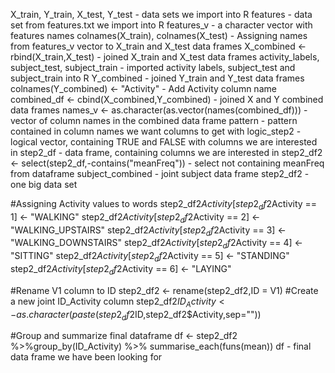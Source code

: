 X_train, Y_train, X_test, Y_test - data sets we import into R
features - data set from features.txt we import into R
features_v - a character vector with features names
colnames(X_train), colnames(X_test) - Assigning names from features_v vector to X_train and X_test data frames
X_combined <- rbind(X_train,X_test) - joined X_train and X_test data frames
activity_labels, subject_test, subject_train - imported activity labels, subject_test and subject_train into R
Y_combined - joined Y_train and Y_test data frames
colnames(Y_combined) <- "Activity" - Add Activity column name
combined_df <- cbind(X_combined,Y_combined) - joined X and Y combined data frames
names_v <- as.character(as.vector(names(combined_df))) - vector of column names in the combined data frame
pattern - pattern contained in column names we want columns to get with
logic_step2 - logical vector, containing TRUE and FALSE with columns we are interested in
step2_df - data frame, containing columns we are interested in
step2_df2 <- select(step2_df,-contains("meanFreq")) - select not containing meanFreq from dataframe
subject_combined - joint subject data frame
step2_df2 - one big data set

#Assigning Activity values to words
step2_df2$Activity[step2_df2$Activity == 1] <- "WALKING"
step2_df2$Activity[step2_df2$Activity == 2] <- "WALKING_UPSTAIRS"
step2_df2$Activity[step2_df2$Activity == 3] <- "WALKING_DOWNSTAIRS"
step2_df2$Activity[step2_df2$Activity == 4] <- "SITTING"
step2_df2$Activity[step2_df2$Activity == 5] <- "STANDING"
step2_df2$Activity[step2_df2$Activity == 6] <- "LAYING"

#Rename V1 column to ID
step2_df2 <- rename(step2_df2,ID = V1)
#Create a new joint ID_Activity column
step2_df2$ID_Activity <- as.character(paste(step2_df2$ID,step2_df2$Activity,sep=""))

#Group and summarize final dataframe
df <- step2_df2 %>%group_by(ID_Activity) %>% summarise_each(funs(mean))
df - final data frame we have been looking for
